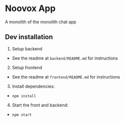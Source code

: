 # Noovox App
A monolith of the monolith chat app

## Dev installation
1. Setup backend
- See the readme at `backend/README.md` for instructions
2. Setup frontend
- See the readme at `frontend/README.md` for instructions
3. Install dependencies:
- `npm install`
4. Start the front and backend:
- `npm start`